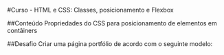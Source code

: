 #Curso - HTML e CSS: Classes, posicionamento e Flexbox

##Conteúdo
Propriedades do CSS para posicionamento de elementos em contâiners

##Desafio
Criar uma página portfólio de acordo com o seguinte modelo: